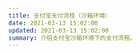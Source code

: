 ```yaml
---
title: 支付宝支付流程（沙箱环境）
date: 2021-03-13 15:02:00
updated: 2021-03-13 15:02:00
summary: 介绍支付宝沙箱环境下的支付流程。
---
```


